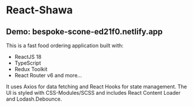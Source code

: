 # React-Shawa

## Demo: bespoke-scone-ed21f0.netlify.app

This is a fast food ordering application built with: 
- ReactJS 18
- TypeScript
- Redux Toolkit
- React Router v6
and more...

It uses Axios for data fetching and React Hooks for state management. 
The UI is styled with CSS-Modules/SCSS and includes React Content Loader and Lodash.Debounce.
